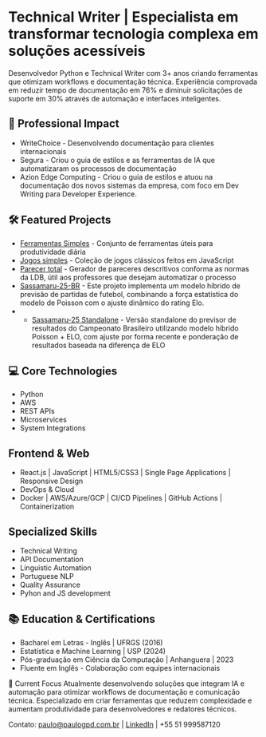 # Technical Writer | Especialista em transformar tecnologia complexa em soluções acessíveis

Desenvolvedor Python e Technical Writer com 3+ anos criando ferramentas que otimizam workflows e documentação técnica. Experiência comprovada em reduzir tempo de documentação em 76% e diminuir solicitações de suporte em 30% através de automação e interfaces inteligentes.

## 🚀 Professional Impact
- WriteChoice - Desenvolvendo documentação para clientes internacionais
- Segura - Criou o guia de estilos e as ferramentas de IA que automatizaram os processos de documentação
- Azion Edge Computing - Criou o guia de estilos e atuou na documentação dos novos sistemas da empresa, com foco em Dev Writing para Developer Experience.

## 🛠️ Featured Projects
- [Ferramentas Simples](https://github.com/mtgr18977/FerramentasSimplesWeb) - Conjunto de ferramentas úteis para produtividade diária
- [Jogos simples](https://github.com/mtgr18977/jogos_simples) - Coleção de jogos clássicos feitos em JavaScript
- [Parecer total](https://github.com/mtgr18977/parecer-total) - Gerador de pareceres descritivos conforma as normas da LDB, útil aos professores que desejam automatizar o processo
- [Sassamaru-25-BR](https://github.com/mtgr18977/sassamaru-br-25) - Este projeto implementa um modelo híbrido de previsão de partidas de futebol, combinando a força estatística do modelo de Poisson com o ajuste dinâmico do rating Elo.
- - [Sassamaru-25 Standalone](https://github.com/mtgr18977/sassamaru-25-standalone) - Versão standalone do previsor de resultados do Campeonato Brasileiro utilizando modelo híbrido Poisson + ELO, com ajuste por forma recente e ponderação de resultados baseada na diferença de ELO

## 💻 Core Technologies
- Python
- AWS
- REST APIs
- Microservices
- System Integrations

## Frontend & Web
- React.js | JavaScript | HTML5/CSS3 | Single Page Applications | Responsive Design
- DevOps & Cloud
- Docker | AWS/Azure/GCP | CI/CD Pipelines | GitHub Actions | Containerization

## Specialized Skills
- Technical Writing
- API Documentation
- Linguistic Automation
- Portuguese NLP
- Quality Assurance
- Pyhon and JS development

## 📚 Education & Certifications
- Bacharel em Letras - Inglês | UFRGS (2016) 
- Estatística e Machine Learning | USP (2024) 
- Pós-graduação em Ciência da Computação | Anhanguera | 2023 
- Fluente em Inglês - Colaboração com equipes internacionais

🎯 Current Focus
Atualmente desenvolvendo soluções que integram IA e automação para otimizar workflows de documentação e comunicação técnica. Especializado em criar ferramentas que reduzem complexidade e aumentam produtividade para desenvolvedores e redatores técnicos.

Contato: paulo@paulogpd.com.br | [LinkedIn](https://www.linkedin.com/in/paulogpd/) | +55 51 999587120
